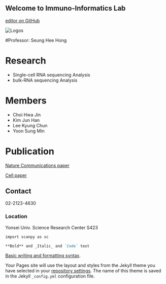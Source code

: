 ## Welcome to Immuno-Informatics Lab 

[editor on GitHub](https://github.com/ysbchonglab/homepage/edit/gh-pages/index.md)

![Logos](https://user-images.githubusercontent.com/60769265/159907203-9dc60069-2c97-442d-af9e-74fef74c0aa4.jpeg)

#Professor: Seung Hee Hong

# Research
- Single-cell RNA sequencing Analysis
- bulk-RNA sequencing Analysis


# Members 
- Choi Hwa Jin
- Kim Jun Han
- Lee Kyung Chun
- Yoon Sung Min 

# Publication
[Nature Communications paper](https://www.nature.com/articles/s41590-020-0743-0)

[Cell paper](https://pubmed.ncbi.nlm.nih.gov/34384544/#affiliation-4)

## Contact
02-2123-4630

### Location
Yonsei Univ. Science Research Center S423


```markdown
import scanpy as sc

**Bold** and _Italic_ and `Code` text


```
[Basic writing and formatting syntax](https://docs.github.com/en/github/writing-on-github/getting-started-with-writing-and-formatting-on-github/basic-writing-and-formatting-syntax).

Your Pages site will use the layout and styles from the Jekyll theme you have selected in your [repository settings](https://github.com/ysbchonglab/homepage/settings/pages). The name of this theme is saved in the Jekyll `_config.yml` configuration file.
